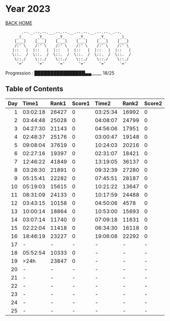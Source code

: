 # Year 2023

[BACK HOME](../README.md)

```Plain Text
       .--._.--.--.__.--.--.__.--.--.__.--.--._.--.
     _(_      _Y_      _Y_      _Y_      _Y_      _)_
    [___]    [___]    [___]    [___]    [___]    [___]
    /:' \    /:' \    /:' \    /:' \    /:' \    /:' \
   |::   |  |::   |  |::   |  |::   |  |::   |  |::   |
   \::.  /  \::.  /  \::.  /  \::.  /  \::.  /  \::.  /
    \::./    \::./    \::./    \::./    \::./    \::./
     '='      '='      '='      '='      '='      '='
```

Progression : ████████████████_▄▄______ 18/25

## Table of Contents

|   Day | Time1    | Rank1   | Score1   | Time2    | Rank2   | Score2   |
|------:|:---------|:--------|:---------|:---------|:--------|:---------|
|     1 | 03:02:18 | 26427   | 0        | 03:25:34 | 16992   | 0        |
|     2 | 03:44:48 | 25028   | 0        | 04:08:07 | 24799   | 0        |
|     3 | 04:27:30 | 21143   | 0        | 04:56:06 | 17951   | 0        |
|     4 | 02:48:37 | 25176   | 0        | 03:00:47 | 19148   | 0        |
|     5 | 09:08:04 | 37619   | 0        | 10:24:03 | 20216   | 0        |
|     6 | 02:27:16 | 19397   | 0        | 02:31:07 | 18421   | 0        |
|     7 | 12:46:22 | 41849   | 0        | 13:19:05 | 36137   | 0        |
|     8 | 03:26:30 | 21891   | 0        | 09:32:39 | 27280   | 0        |
|     9 | 05:15:41 | 22282   | 0        | 07:45:51 | 28187   | 0        |
|    10 | 05:19:03 | 15615   | 0        | 10:21:22 | 13647   | 0        |
|    11 | 08:31:09 | 24133   | 0        | 10:17:59 | 24488   | 0        |
|    12 | 03:43:15 | 10158   | 0        | 04:50:06 | 4578    | 0        |
|    13 | 10:00:14 | 18864   | 0        | 10:53:00 | 15693   | 0        |
|    14 | 03:07:14 | 11740   | 0        | 07:09:18 | 11631   | 0        |
|    15 | 02:22:04 | 11418   | 0        | 06:34:30 | 16118   | 0        |
|    16 | 18:46:19 | 23227   | 0        | 19:06:08 | 22292   | 0        |
|    17 | -        | -       | -        | -        | -       | -        |
|    18 | 05:52:54 | 10333   | 0        | -        | -       | -        |
|    19 | >24h     | 23847   | 0        | -        | -       | -        |
|    20 | -        | -       | -        | -        | -       | -        |
|    21 | -        | -       | -        | -        | -       | -        |
|    22 | -        | -       | -        | -        | -       | -        |
|    23 | -        | -       | -        | -        | -       | -        |
|    24 | -        | -       | -        | -        | -       | -        |
|    25 | -        | -       | -        | -        | -       | -        |
